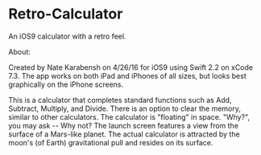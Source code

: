 # Retro-Calculator
An iOS9 calculator with a retro feel.


About:

Created by Nate Karabensh on 4/26/16 for iOS9 using Swift 2.2 on xCode 7.3. The app works on both iPad and iPhones of all sizes, but looks best graphically on the iPhone screens.

This is a calculator that completes standard functions such as Add, Subtract, Multiply, and Divide. There is an option to clear the memory, similar to other calculators.
The calculator is "floating" in space. "Why?", you may ask -- Why not? The launch screen features a view from the surface of a Mars-like planet. The actual calculator is attracted by the moon's (of Earth) gravitational pull and resides on its surface.

